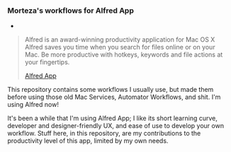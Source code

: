 ### Morteza's workflows for Alfred App
-

> Alfred is an award-winning productivity application for Mac OS X Alfred saves you time when you search for files online or on your Mac. Be more productive with hotkeys, keywords and file actions at your fingertips.
> 
> [Alfred App](http://http://www.alfredapp.com)


This repository contains some workflows I usually use, but made them before using those old Mac Services, Automator Workflows, and shit. I'm using Alfred now!

It's been a while that I'm using Alfred App; I like its short learning curve, developer and designer-friendly UX, and ease of use to develop your own workflow. Stuff here, in this repository, are my contributions to the productivity level of this app, limited by my own needs.
